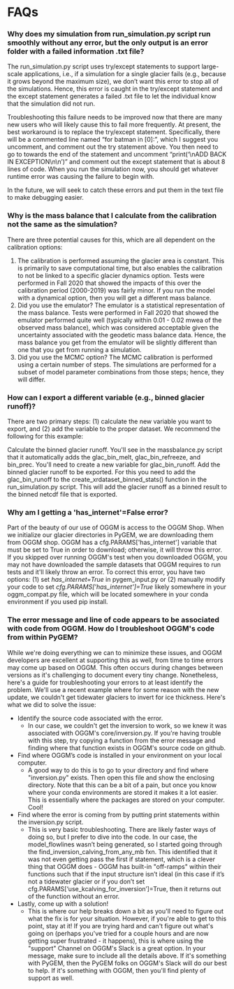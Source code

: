 # FAQs
### Why does my simulation from run_simulation.py script run smoothly without any error, but the only output is an error folder with a failed information .txt file?
The run_simulation.py script uses try/except statements to support large-scale applications, i.e., if a simulation for a single glacier fails (e.g., because it grows beyond the maximum size), we don’t want this error to stop all of the simulations.  Hence, this error is caught in the try/except statement and the except statement generates a failed .txt file to let the individual know that the simulation did not run.

Troubleshooting this failure needs to be improved now that there are many new users who will likely cause this to fail more frequently.  At present, the best workaround is to replace the try/except statement.  Specifically, there will be a commented line named “for batman in [0]:”, which I suggest you uncomment, and comment out the try statement above.  You then need to go to towards the end of the statement and uncomment “print(‘\nADD BACK IN EXCEPTION\n\n’)” and comment out the except statement that is about 8 lines of code.  When you run the simulation now, you should get whatever runtime error was causing the failure to begin with.

In the future, we will seek to catch these errors and put them in the text file to make debugging easier.


### Why is the mass balance that I calculate from the calibration not the same as the simulation?
There are three potential causes for this, which are all dependent on the calibration options:
1. The calibration is performed assuming the glacier area is constant. This is primarily to save computational time, but also enables the calibration to not be linked to a specific glacier dynamics option. Tests were performed in Fall 2020 that showed the impacts of this over the calibration period (2000-2019) was fairly minor. If you run the model with a dynamical option, then you will get a different mass balance.
2. Did you use the emulator? The emulator is a statistical representation of the mass balance. Tests were performed in Fall 2020 that showed the emulator performed quite well (typically within 0.01 - 0.02 mwea of the observed mass balance), which was considered acceptable given the uncertainty associated with the geodetic mass balance data. Hence, the mass balance you get from the emulator will be slightly different than one that you get from running a simulation.
3. Did you use the MCMC option?  The MCMC calibration is performed using a certain number of steps.  The simulations are performed for a subset of model parameter combinations from those steps; hence, they will differ.


### How can I export a different variable (e.g., binned glacier runoff)?
There are two primary steps: (1) calculate the new variable you want to export, and (2) add the variable to the proper dataset.  We recommend the following for this example:

Calculate the binned glacier runoff.  You'll see in the massbalance.py script that it automatically adds the glac_bin_melt, glac_bin_refreeze, and bin_prec.  You'll need to create a new variable for glac_bin_runoff.
Add the binned glacier runoff to be exported.  For this you need to add the glac_bin_runoff to the create_xrdataset_binned_stats() function in the run_simulation.py script.  This will add the glacier runoff as a binned result to the binned netcdf file that is exported.


### Why am I getting a 'has_internet'=False error?
Part of the beauty of our use of OGGM is access to the OGGM Shop. When we initialize our glacier directories in PyGEM, we are downloading them from OGGM shop.  OGGM has a cfg.PARAMS['has_internet'] variable that must be set to True in order to download; otherwise, it will throw this error.  If you skipped over running OGGM's test when you downloaded OGGM, you may not have downloaded the sample datasets that OGGM requires to run tests and it'll likely throw an error.  To correct this error, you have two options: (1) set <em>has_internet=True</em> in pygem_input.py or (2) manually modify your code to set <em>cfg.PARAMS['has_internet']=True</em> likely somewhere in your oggm_compat.py file, which will be located somewhere in your conda environment if you used pip install.


### The error message and line of code appears to be associated with code from OGGM. How do I troubleshoot OGGM's code from within PyGEM?
While we're doing everything we can to minimize these issues, and OGGM developers are excellent at supporting this as well, from time to time errors may come up based on OGGM. This often occurs during changes between versions as it's challenging to document every tiny change. Nonetheless, here's a guide for troubleshooting your errors to at least identify the problem. We'll use a recent example where for some reason with the new update, we couldn't get tidewater glaciers to invert for ice thickness. Here's what we did to solve the issue:
* Identify the source code associated with the error.
  - In our case, we couldn't get the inversion to work, so we knew it was associated with OGGM's core/inversion.py. If you're having trouble with this step, try copying a function from the error message and finding where that function exists in OGGM's source code on github.
* Find where OGGM’s code is installed in your environment on your local computer.
  - A good way to do this is to go to your directory and find where "inversion.py" exists. Then open this file and show the enclosing directory. Note that this can be a bit of a pain, but once you know where your conda environments are stored it makes it a lot easier. This is essentially where the packages are stored on your computer. Cool!
* Find where the error is coming from by putting print statements within the inversion.py script.
  - This is very basic troubleshooting. There are likely faster ways of doing so, but I prefer to dive into the code. In our case, the model_flowlines wasn’t being generated, so I started going through the find_inversion_calving_from_any_mb fxn. This identified that it was not even getting pass the first if statement, which is a clever thing that OGGM does - OGGM has built-in "off-ramps" within their functions such that if the input structure isn’t ideal (in this case if it’s not a tidewater glacier or if you don’t set cfg.PARAMS[‘use_kcalving_for_inversion’]=True, then it returns out of the function without an error.
* Lastly, come up with a solution!
  - This is where our help breaks down a bit as you'll need to figure out what the fix is for your situation. However, if you're able to get to this point, stay at it! If you are trying hard and can't figure out what's going on (perhaps you've tried for a couple hours and are now getting super frustrated - it happens), this is where using the "support" Channel on OGGM's Slack is a great option. In your message, make sure to include all the details above. If it's something with PyGEM, then the PyGEM folks on OGGM's Slack will do our best to help. If it's something with OGGM, then you'll find plenty of support as well.